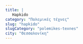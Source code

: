 ```yaml
---
title: |
   Hapkido
category: "Πολεμικές τέχνες"
slug: "hapkido"
slugCategory: "polemikes-texnes"
city: "Θεσσαλονίκη"
---
```


